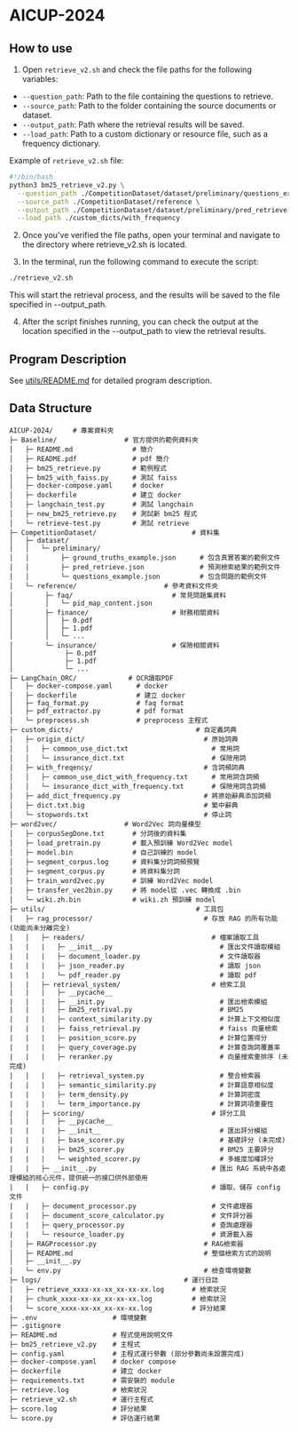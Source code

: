 # AICUP-2024

## How to use

1. Open `retrieve_v2.sh` and check the file paths for the following variables:
  - `--question_path`: Path to the file containing the questions to retrieve.
  - `--source_path`: Path to the folder containing the source documents or dataset.
  - `--output_path`: Path where the retrieval results will be saved.
  - `--load_path`: Path to a custom dictionary or resource file, such as a frequency dictionary.

Example of `retrieve_v2.sh` file:
  ```bash
  #!/bin/bash
  python3 bm25_retrieve_v2.py \
    --question_path ./CompetitionDataset/dataset/preliminary/questions_example.json \
    --source_path ./CompetitionDataset/reference \
    --output_path ./CompetitionDataset/dataset/preliminary/pred_retrieve.json \
    --load_path ./custom_dicts/with_frequency
  ```
2. Once you've verified the file paths, open your terminal and navigate to the directory where retrieve_v2.sh is located.

3. In the terminal, run the following command to execute the script:
  ```bash
  ./retrieve_v2.sh
  ```
This will start the retrieval process, and the results will be saved to the file specified in --output_path.

4. After the script finishes running, you can check the output at the location specified in the --output_path to view the retrieval results.


## Program Description
See [utils/README.md](utils/README.md) for detailed program description.


## Data Structure

```
AICUP-2024/     # 專案資料夾
├─ Baseline/                 # 官方提供的範例資料夾
│   ├─ README.md               # 簡介
│   ├─ README.pdf              # pdf 簡介
│   ├─ bm25_retrieve.py        # 範例程式
│   ├─ bm25_with_faiss.py      # 測試 faiss
│   ├─ docker-compose.yaml     # docker
│   ├─ dockerfile              # 建立 docker
│   ├─ langchain_test.py       # 測試 langchain
│   ├─ new_bm25_retrieve.py    # 測試新 bm25 程式
│   └─ retrieve-test.py        # 測試 retrieve
├─ CompetitionDataset/                        # 資料集
│   ├─ dataset/
│   │   └─ preliminary/
│   │        ├─ ground_truths_example.json      # 包含真實答案的範例文件
│   │        ├─ pred_retrieve.json              # 預測檢索結果的範例文件
│   │        └─ questions_example.json          # 包含問題的範例文件
│   └─ reference/                      # 參考資料文件夾
│        ├─ faq/                         # 常見問題集資料
│        │   └─ pid_map_content.json
│        ├─ finance/                     # 財務相關資料
│        │   ├─ 0.pdf
│        │   ├─ 1.pdf
│        │   └─ ...
│        └─ insurance/                   # 保險相關資料
│             ├─ 0.pdf
│             ├─ 1.pdf
│             └─ ...
├─ LangChain_ORC/             # OCR讀取PDF
│   ├─ docker-compose.yaml      # docker
│   ├─ dockerfile               # 建立 docker
│   ├─ faq_format.py            # faq format
│   ├─ pdf_extractor.py         # pdf format
│   └─ preprocess.sh            # preprocess 主程式
├─ custom_dicts/                               # 自定義詞典
│   ├─ origin_dict/                              # 原始詞典
│   │   ├─ common_use_dict.txt                     # 常用詞
│   │   └─ insurance_dict.txt                      # 保險用詞
│   ├─ with_freqency/                            # 含詞頻詞典
│   │   ├─ common_use_dict_with_frequency.txt      # 常用詞含詞頻
│   │   └─ insurance_dict_with_frequency.txt       # 保險用詞含詞頻
│   ├─ add_dict_frequency.py                     # 將原始辭典添加詞頻
│   ├─ dict.txt.big                              # 繁中辭典
│   └─ stopwords.txt                             # 停止詞
├─ word2vec/                 # Word2Vec 詞向量模型
│   ├─ corpusSegDone.txt       # 分詞後的資料集
│   ├─ load_pretrain.py        # 載入預訓練 Word2Vec model
│   ├─ model.bin               # 自己訓練的 model
│   ├─ segment_corpus.log      # 資料集分詞詞頻預覽
│   ├─ segment_corpus.py       # 將資料集分詞
│   ├─ train_word2vec.py       # 訓練 Word2Vec model
│   ├─ transfer_vec2bin.py     # 將 model從 .vec 轉換成 .bin
│   └─ wiki.zh.bin             # wiki.zh 預訓練 model
├─ utils/                                      # 工具包
│   ├─ rag_processor/                            # 存放 RAG 的所有功能 (功能尚未分離完全)
│   │   ├─ readers/                                # 檔案讀取工具
|   |   |   ├─ __init__.py                           # 匯出文件讀取模組
|   |   |   ├─ document_loader.py                    # 文件讀取器
|   |   |   ├─ json_reader.py                        # 讀取 json
|   |   |   └─ pdf_reader.py                         # 讀取 pdf
|   |   ├─ retrieval_system/                       # 檢索工具
|   |   |   ├─ __pycache__
|   |   |   ├─ __init.py                             # 匯出檢索模組
|   |   |   ├─ bm25_retrival.py                      # BM25 
|   |   |   ├─ context_similarity.py                 # 計算上下文相似度
|   |   |   ├─ faiss_retrieval.py                    # faiss 向量檢索
|   |   |   ├─ position_score.py                     # 計算位置得分
|   |   |   ├─ query_coverage.py                     # 計算查詢詞覆蓋率
|   |   |   ├─ reranker.py                           # 向量搜索重排序 (未完成)
|   |   |   ├─ retrieval_system.py                   # 整合檢索器
|   |   |   ├─ semantic_similarity.py                # 計算語意相似度
|   |   |   ├─ term_density.py                       # 計算詞密度
|   |   |   └─ term_importance.py                    # 計算詞項重要性
|   |   ├─ scoring/                                # 評分工具
|   |   |   ├─ __pycache__
|   |   |   ├─ __init__                              # 匯出評分模組
|   |   |   ├─ base_scorer.py                        # 基礎評分 (未完成)
|   |   |   ├─ bm25_scorer.py                        # BM25 主要評分
|   |   |   └─ weighted_scorer.py                    # 多維度加權評分
|   |   ├─ __init__.py                             # 匯出 RAG 系統中各處理模組的核心元件，提供統一的接口供外部使用
|   |   ├─ config.py                               # 讀取、儲存 config 文件
|   |   ├─ document_processor.py                   # 文件處理器
|   |   ├─ document_score_calculator.py            # 文件評分器
|   |   ├─ query_processor.py                      # 查詢處理器
|   |   └─ resource_loader.py                      # 資源載入器
│   ├─ RAGProcessor.py                           # RAG檢索器
│   ├─ README.md                                 # 整個檢索方式的說明
│   ├─ __init__.py
│   └─ env.py                                    # 檢查環境變數
├─ logs/                                    # 運行日誌
│   ├─ retrieve_xxxx-xx-xx_xx-xx-xx.log       # 檢索狀況
│   ├─ chunk_xxxx-xx-xx_xx-xx-xx.log          # 檢索狀況
│   └─ score_xxxx-xx-xx_xx-xx-xx.log          # 評分結果
├─ .env                   # 環境變數
├─ .gitignore
├─ README.md              # 程式使用說明文件
├─ bm25_retrieve_v2.py    # 主程式
├─ config.yaml            # 主程式運行參數 (部分參數尚未設置完成)
├─ docker-compose.yaml    # docker compose
├─ dockerfile             # 建立 docker
├─ requirements.txt       # 需安裝的 module
├─ retrieve.log           # 檢索狀況
├─ retrieve_v2.sh         # 運行主程式
├─ score.log              # 評分結果
└─ score.py               # 評估運行結果
```
